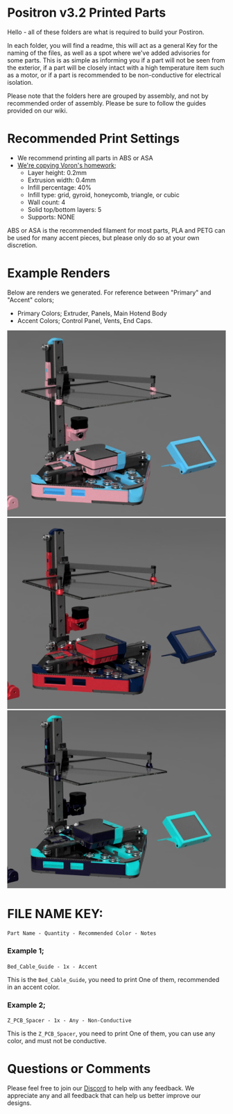 # Positron v3.2 Printed Parts
Hello - all of these folders are what is required to build your Postiron.

In each folder, you will find a readme, this will act as a general Key for the naming of the files, as well as a spot where we've added advisories for some parts. This is as simple as informing you if a part will not be seen from the exterior, if a part will be closely intact with a high temperature item such as a motor, or if a part is recommended to be non-conductive for electrical isolation.

Please note that the folders here are grouped by assembly, and not by recommended order of assembly. Please be sure to follow the guides provided on our wiki.

# Recommended Print Settings

 - We recommend printing all parts in ABS or ASA
 - [We're copying Voron's homework;](https://docs.vorondesign.com/sourcing.html#print-settings)
    - Layer height: 0.2mm
    - Extrusion width: 0.4mm
    - Infill percentage: 40%
    - Infill type: grid, gyroid, honeycomb, triangle, or cubic
    - Wall count: 4
    - Solid top/bottom layers: 5
    - Supports: NONE

ABS or ASA is the recommended filament for most parts, PLA and PETG can be used for many accent pieces, but please only do so at your own discretion.

# Example Renders
Below are renders we generated. For reference between "Primary" and "Accent" colors;
 - Primary Colors; Extruder, Panels, Main Hotend Body
 - Accent Colors; Control Panel, Vents, End Caps.

![Example Render 1](./Example_Render_1.png "Example Render 1")
![Example Render 2](./Example_Render_2.png "Example Render 2")
![Example Render 3](./Example_Render_3.png "Example Render 3")

# FILE NAME KEY:
`Part Name - Quantity - Recommended Color - Notes`

### Example 1;
`Bed_Cable_Guide - 1x - Accent`  

This is the `Bed_Cable_Guide`, you need to print One of them, recommended in an accent color.

### Example 2;
`Z_PCB_Spacer - 1x - Any - Non-Conductive`

This is the `Z_PCB_Spacer`, you need to print One of them, you can use any color, and must not be conductive.

# Questions or Comments
Please feel free to join our [Discord](https://discord.gg/mGDkYZtyNY) to help with any feedback. We appreciate any and all feedback that can help us better improve our designs.
